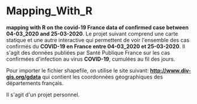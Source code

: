# Mapping_With_R
**mapping with R on the covid-19 France data of confirmed case between 04-03_2020 and 25-03-2020**.
Le projet suivant comprend une carte statique et une autre interactive qui permettent de voir l'ensemble des cas confirmés du **COVID-19 en France entre 04-03_2020 et 25-03-2020**. Il s'agit des données publiées par Santé Publique France sur les cas confirmées d'infection au virus **COVID-19**, cumulées au fil des jours.


Pour importer le fichier shapefile, on utilise le site suivant:  **http://www.div-gis.org/gdata**  qui contient les coordonnées géographiques des départements français.

Il s'agit d'un projet personnel. 
